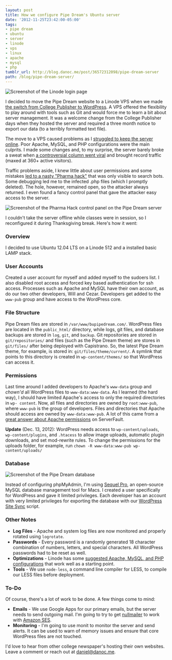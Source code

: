 ```yaml
---
layout: post
title: How we configure Pipe Dream's Ubuntu server
date: '2012-11-25T23:42:00-05:00'
tags:
- pipe dream
- ubuntu
- server
- linode
- vps
- linux
- apache
- mysql
- php
tumblr_url: http://blog.danoc.me/post/36572312098/pipe-dream-server
path: /blog/pipe-dream-server/
---
```


![Screenshot of the Linode login page](/img/posts/linode-manager-login.png)


I decided to move the Pipe Dream website to a Linode VPS when we made [the switch from College Publisher to WordPress](http://blog.danoc.me/2012/03/04/from-college-publisher-to-wordpress.html). A VPS offered the flexibility to play around with tools such as Git and would force me to learn a bit about server management. It was a welcome change from the College Publisher days when they hosted the server and required a three month notice to export our data (to a terribly formatted text file).

The move to a VPS caused problems as I [struggled to keep the server online](http://blog.danoc.me/2012/03/24/spring-fling-concert-announcement-takes-down-the-pipe.html). Poor Apache, MySQL, and PHP configurations were the main culprits. I made some changes and, to my surprise, the server barely broke a sweat when [a controversial column went viral](http://blog.danoc.me/2012/07/07/recent-updates.html) and brought record traffic (maxed at 360+ active visitors).

Traffic problems aside, I knew little about user permissions and some mistakes [led to a nasty "Pharma hack"](http://blog.danoc.me/2012/10/28/wordpress-pharma-hack.html) that was only visible to search bots. Some debugging led me to the infected .php files (which I promptly deleted). The hole, however, remained open, so the attacker always returned. I even found a fancy control panel that gave the attacker easy access to the server.

![Screenshot of the Pharma Hack control panel on the Pipe Dream server](/img/posts/pipe-dream-pharma-hack-server.png)

I couldn't take the server offline while classes were in session, so I reconfigured it during Thanksgiving break. Here's how it went:

### Overview

I decided to use Ubuntu 12.04 LTS on a Linode 512 and a installed basic LAMP stack.

### User Accounts

Created a user account for myself and added myself to the sudoers list. I also disabled root access and forced key based authentication for ssh access. Processes such as Apache and MySQL have their own account, as do our two other developers, Will and Cezar. Developers get added to the `www-pub` group and have access to the WordPress core.

### File Structure

Pipe Dream files are stored in `/var/www/bupipedream.com/`. WordPress files are located in the `public_html/` directory, while logs, git files, and database backups are stored in `log`, `git`, and `backup`. Git repositories are stored in `git/repositories/` and files (such as the Pipe Dream theme) are stores in `git/files/` after being deployed with Capistrano. So, the latest Pipe Dream theme, for example, is stored in: `git/files/theme/current/`. A symlink that points to this directory is created in `wp-content/themes/` so that WordPress can access it.

### Permissions

Last time around I added developers to Apache's `www-data` group and _chown'd_ all WordPress files to `www-data:www-data`. As I learned (the hard way), I should have limited Apache's access to only the required directories in `wp- content`. Now, all files and directories are owned by `root:www-pub`, where `www-pub` is the group of developers. Files and directories that Apache should access are owned by `www-data:www-pub`. A lot of this came from a [great answer about Apache permissions](http://serverfault.com/a/65416) on ServerFault.

**Update** (Dec. 13, 2012): WordPress needs access to `wp-content/uploads`, `wp-content/plugins`, and `.htacess` to allow image uploads, automatic plugin downloads, and set mod-rewrite rules. To change the permissions for the uploads folder, for example, run `chown -R www-data:www-pub wp-content/uploads/`

### Database

![Screenshot of the Pipe Dream database](/img/posts/pipe-dream-database.png)

Instead of configuring phpMyAdmin, I'm using [Sequel Pro](http://www.sequelpro.com/), an open-source MySQL database management tool for Macs. I created a user specifically for WordPress and gave it limited privileges. Each developer has an account with very limited privileges for exporting the database with our [WordPress Site Sync](https://github.com/bupipedream/WordPress-Article-Deck) script.

### Other Notes

  * **Log Files** \- Apache and system log files are now monitored and properly rotated using `logrotate`.
  * **Passwords** \- Every password is a randomly generated 18 character combination of numbers, letters, and special characters. All WordPress passwords had to be reset as well.
  * **Optimizations** \- Linode has some [suggested Apache, MySQL, and PHP configurations](http://library.linode.com/hosting-website) that work well as a starting point.
  * **Tools** \- We use `node-less`, a command line compiler for LESS, to compile our LESS files before deployment.

### To-Do

Of course, there's a lot of work to be done. A few things come to mind:

  * **Emails** \- We use Google Apps for our primary emails, but the server needs to send outgoing mail. I'm going to try to get [nullmailer](http://untroubled.org/nullmailer/) to work with [Amazon SES](http://aws.amazon.com/ses/).
  * **Monitoring** \- I'm going to use monit to monitor the server and send alerts. It can be used to warn of memory issues and ensure that core WordPress files are not touched.

I'd love to hear from other college newspaper's hosting their own websites. Leave a comment or reach out at [daniel@danoc.me](mailto:daniel@danoc.me).
